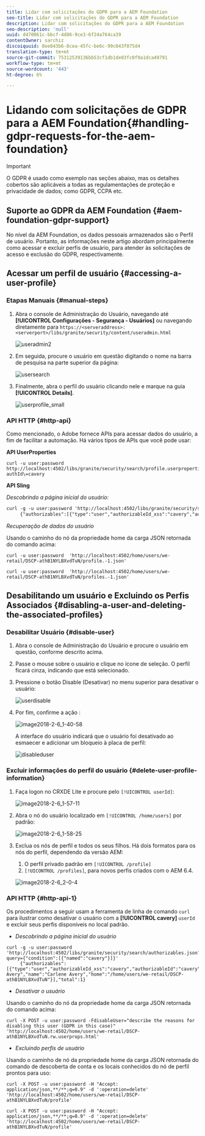 ```yaml
---
title: Lidar com solicitações do GDPR para a AEM Foundation
seo-title: Lidar com solicitações do GDPR para a AEM Foundation
description: Lidar com solicitações do GDPR para a AEM Foundation
seo-description: 'null'
uuid: d470061c-bbcf-4d86-9ce3-6f24a764ca39
contentOwner: sarchiz
discoiquuid: 8ee843b6-8cea-45fc-be6c-99c043f075d4
translation-type: tm+mt
source-git-commit: 75312539136bb53cf1db1de03fc0f9a1dca49791
workflow-type: tm+mt
source-wordcount: '443'
ht-degree: 6%

---
```



# Lidando com solicitações de GDPR para a AEM Foundation{#handling-gdpr-requests-for-the-aem-foundation}

>[!IMPORTANT]
>
>O GDPR é usado como exemplo nas seções abaixo, mas os detalhes cobertos são aplicáveis a todas as regulamentações de proteção e privacidade de dados; como GDPR, CCPA etc.

## Suporte ao GDPR da AEM Foundation {#aem-foundation-gdpr-support}

No nível da AEM Foundation, os dados pessoais armazenados são o Perfil de usuário. Portanto, as informações neste artigo abordam principalmente como acessar e excluir perfis de usuário, para atender às solicitações de acesso e exclusão do GDPR, respectivamente.

## Acessar um perfil de usuário {#accessing-a-user-profile}

### Etapas Manuais {#manual-steps}

1. Abra o console de Administração do Usuário, navegando até **[!UICONTROL Configurações - Segurança - Usuários]** ou navegando diretamente para `https://<serveraddress>:<serverport>/libs/granite/security/content/useradmin.html`

   ![useradmin2](assets/useradmin2.png)

1. Em seguida, procure o usuário em questão digitando o nome na barra de pesquisa na parte superior da página:

   ![usersearch](assets/usersearch.png)

1. Finalmente, abra o perfil do usuário clicando nele e marque na guia **[!UICONTROL Details]**.

   ![userprofile_small](assets/userprofile_small.png)

### API HTTP {#http-api}

Como mencionado, o Adobe fornece APIs para acessar dados do usuário, a fim de facilitar a automação. Há vários tipos de APIs que você pode usar:

**API UserProperties**

```shell
curl -u user:password http://localhost:4502/libs/granite/security/search/profile.userproperties.json\?authId\=cavery
```

**API Sling**

*Descobrindo a página inicial do usuário:*

```xml
curl -g -u user:password 'http://localhost:4502/libs/granite/security/search/authorizables.json?query={"condition":[{"named":"cavery"}]}'
     {"authorizables":[{"type":"user","authorizableId_xss":"cavery","authorizableId":"cavery","name_xss":"Carlene Avery","name":"Carlene Avery","home":"/home/users/we-retail/DSCP-athB1NYLBXvdTuN"}],"total":1}
```

*Recuperação de dados do usuário*

Usando o caminho do nó da propriedade home da carga JSON retornada do comando acima:

```shell
curl -u user:password  'http://localhost:4502/home/users/we-retail/DSCP-athB1NYLBXvdTuN/profile.-1.json'
```

```shell
curl -u user:password  'http://localhost:4502/home/users/we-retail/DSCP-athB1NYLBXvdTuN/profiles.-1.json'
```

## Desabilitando um usuário e Excluindo os Perfis Associados {#disabling-a-user-and-deleting-the-associated-profiles}

### Desabilitar Usuário {#disable-user}

1. Abra o console de Administração do Usuário e procure o usuário em questão, conforme descrito acima.
1. Passe o mouse sobre o usuário e clique no ícone de seleção. O perfil ficará cinza, indicando que está selecionado.

1. Pressione o botão Disable (Desativar) no menu superior para desativar o usuário:

   ![userdisable](assets/userdisable.png)

1. Por fim, confirme a ação :

   ![image2018-2-6_1-40-58](assets/image2018-2-6_1-40-58.png)

   A interface do usuário indicará que o usuário foi desativado ao esmaecer e adicionar um bloqueio à placa de perfil:

   ![disableduser](assets/disableduser.png)

### Excluir informações do perfil do usuário {#delete-user-profile-information}

1. Faça logon no CRXDE Lite e procure pelo `[!UICONTROL userId]`:

   ![image2018-2-6_1-57-11](assets/image2018-2-6_1-57-11.png)

1. Abra o nó do usuário localizado em `[!UICONTROL /home/users]` por padrão:

   ![image2018-2-6_1-58-25](assets/image2018-2-6_1-58-25.png)

1. Exclua os nós de perfil e todos os seus filhos. Há dois formatos para os nós do perfil, dependendo da versão AEM:

   1. O perfil privado padrão em `[!UICONTROL /profile]`
   1. `[!UICONTROL /profiles]`, para novos perfis criados com o AEM 6.4.

   ![image2018-2-6_2-0-4](assets/image2018-2-6_2-0-4.png)

### API HTTP {#http-api-1}

Os procedimentos a seguir usam a ferramenta de linha de comando `curl` para ilustrar como desativar o usuário com a **[!UICONTROL cavery]** `userId` e excluir seus perfis disponíveis no local padrão.

* *Descobrindo a página inicial do usuário*

```shell
curl -g -u user:password 'http://localhost:4502/libs/granite/security/search/authorizables.json?query={"condition":[{"named":"cavery"}]}'
     {"authorizables":[{"type":"user","authorizableId_xss":"cavery","authorizableId":"cavery","name_xss":"Carlene Avery","name":"Carlene Avery","home":"/home/users/we-retail/DSCP-athB1NYLBXvdTuN"}],"total":1}
```

* *Desativar o usuário*

Usando o caminho do nó da propriedade home da carga JSON retornada do comando acima:

```shell
curl -X POST -u user:password -FdisableUser="describe the reasons for disabling this user (GDPR in this case)" 'http://localhost:4502/home/users/we-retail/DSCP-athB1NYLBXvdTuN.rw.userprops.html'
```

* *Excluindo perfis de usuário*

Usando o caminho de nó da propriedade home da carga JSON retornada do comando de descoberta de conta e os locais conhecidos do nó de perfil prontos para uso:

```shell
curl -X POST -u user:password -H "Accept: application/json,**/**;q=0.9" -d ':operation=delete' 'http://localhost:4502/home/users/we-retail/DSCP-athB1NYLBXvdTuN/profile'
```

```shell
curl -X POST -u user:password -H "Accept: application/json,**/**;q=0.9" -d ':operation=delete' 'http://localhost:4502/home/users/we-retail/DSCP-athB1NYLBXvdTuN/profile'
```

